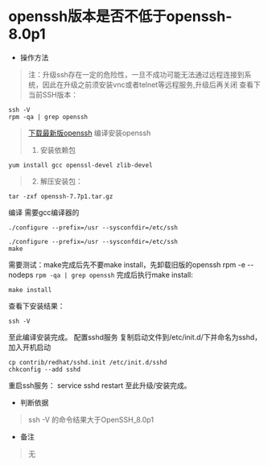 # openssh版本是否不低于openssh-8.0p1

- 操作方法
>注：升级ssh存在一定的危险性，一旦不成功可能无法通过远程连接到系统，因此在升级之前须安装vnc或者telnet等远程服务,升级后再关闭
查看下当前SSH版本：
```
ssh -V
rpm -qa | grep openssh
```
> [下载最新版openssh](https://openbsd.hk/pub/OpenBSD/OpenSSH/portable/)
>编译安装openssh
> 1.    安装依赖包
>
```
yum install gcc openssl-devel zlib-devel
```
> 2.    解压安装包：
```
tar -zxf openssh-7.7p1.tar.gz
```
>
编译
需要gcc编译器的
```
./configure --prefix=/usr --sysconfdir=/etc/ssh
```
```
./configure --prefix=/usr --sysconfdir=/etc/ssh
make
```
需要测试：make完成后先不要make install，先卸载旧版的openssh
rpm -e --nodeps `rpm -qa | grep openssh`
完成后执行make install:
```
make install
```
查看下安装结果：
```
ssh -V
```
至此编译安装完成。
配置sshd服务
复制启动文件到/etc/init.d/下并命名为sshd，加入开机启动
```
cp contrib/redhat/sshd.init /etc/init.d/sshd
chkconfig --add sshd
```
重启ssh服务：
service sshd restart
至此升级/安装完成。
- 判断依据
> ssh -V 的命令结果大于OpenSSH_8.0p1

- 备注
> 无
